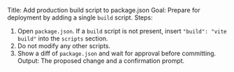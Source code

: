 Title: Add production build script to package.json
Goal: Prepare for deployment by adding a single `build` script.
Steps:
1. Open `package.json`. If a `build` script is not present, insert `"build": "vite build"` into the `scripts` section.
2. Do not modify any other scripts.
3. Show a diff of `package.json` and wait for approval before committing.
Output: The proposed change and a confirmation prompt.